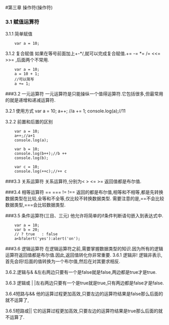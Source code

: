 #第三章 操作符(操作符)
### 3.1 赋值运算符
3.1.1 简单赋值
	
	    var a = 10;

3.1.2 复合赋值
如果在等号前面加上+-*/,就可以完成复合赋值.+= -= *= /= <<= >>= ,后面两个不常用.
    
	    var a = 10;
	    a = 10 + 1;
	    //可以简写
	    a += 1;   


###3.2 一元运算符
一元运算符是只能操纵一个值得运算符.它包括很多,但最常用的就是递增和递减运算符.

3.2.1 使用方式
        var a = 10;
        a++;
        //a += 1;
        console.log(a);//11

3.2.2 前置和后置的区别

        var a = 10;
        a++;//a+1
        console.log(a);

        var b = 10;
        console.log(b++);//b ++
        console.log(b);

        var c = 10;
        console.log(++c);//++ c

###3.3 关系运算符
关系运算符,分别为< > <= >= 返回值都是布尔值.

###3.4 相等运算符
== === != !== 返回的都是布尔值,相等和不相等,都是先转换数据类型在比较,全等和不全等,仅比较不转换数据类型.
需要注意的是,==不会比较数据类型,===会比较数据类型.

###3.5 条件运算符(三目、三元)
他允许将简单的if条件判断语句嵌入到表达式中.

        var a = 10;
        var b = 20;
        // ? true   : false
        a<b?alert('yes'):alert('on');

###3.6 逻辑运算符
在逻辑运算符之前,需要掌握数据类型的知识.因为所有的逻辑运算符返回值都是布尔值.因此,返回值转化你非常重要.
3.6.1 逻辑非!
逻辑非表示,首先会将!后面的值转换为一个布尔值,然后在对其要求相反.

3.6.2.逻辑与&
&左右两边只要有一个是false就是false,两边都是true才是true.

3.6.3 逻辑或 |
|左右两边只要有一个是true就是true,只有两边都是false才是false.

3.6.4短路与&&
他的运算过程更加高效,只要左边的运算符结果是false那么后面的就不运算了,

3.6.5短路或||
它的运算过程更加高效,只要左边的运算符结果是true那么后面的就不运算了.

